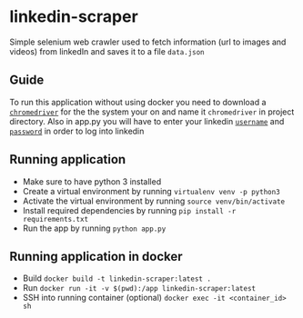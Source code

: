 # linkedin-scraper
Simple selenium web crawler used to fetch information (url to images and videos) from linkedIn and saves it to a file `data.json`

## Guide
To run this application without using docker you need to download a [`chromedriver`](https://chromedriver.storage.googleapis.com/index.html?path=78.0.3904.105/) for the the system your on and name it `chromedriver` in project directory. Also in app.py you will have to enter your linkedin [`username`](https://github.com/jesseokeya/linkedin-scraper/blob/bc6a187bfc05b5b4b6ea873cec304ce918b8ec80/app.py#L7) and [`password`](https://github.com/jesseokeya/linkedin-scraper/blob/bc6a187bfc05b5b4b6ea873cec304ce918b8ec80/app.py#L8) in order to log into linkedin

## Running application
* Make sure to have python 3 installed
* Create a virtual environment by running `virtualenv venv -p python3`
* Activate the virtual environment by running `source venv/bin/activate`
* Install required dependencies by running `pip install -r requirements.txt`
* Run the app by running `python app.py`

## Running application in docker
* Build `docker build -t linkedin-scraper:latest .`
* Run `docker run -it -v $(pwd):/app linkedin-scraper:latest`
* SSH into running container (optional) `docker exec -it <container_id> sh`
